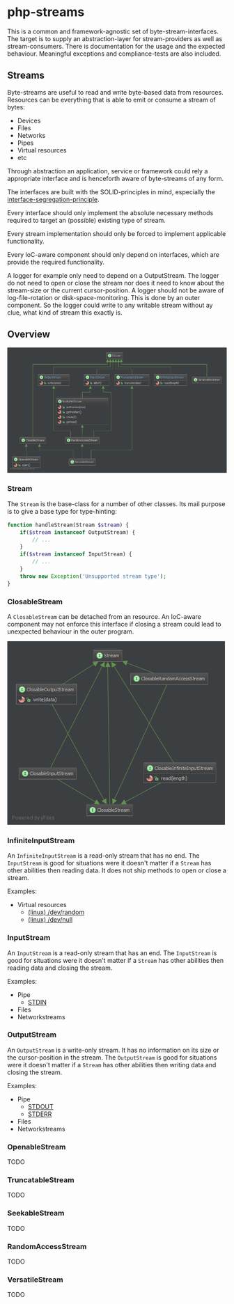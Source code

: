 php-streams
===========

This is a common and framework-agnostic set of byte-stream-interfaces. The target is to supply an abstraction-layer for stream-providers as well as stream-consumers. There is documentation for the usage and the expected behaviour. Meaningful exceptions and compliance-tests are also included.


Streams
-------

Byte-streams are useful to read and write byte-based data from resources. Resources can be everything that is able to emit or consume a stream of bytes:

- Devices
- Files
- Networks
- Pipes
- Virtual resources
- etc

Through abstraction an application, service or framework could rely a appropriate interface and is henceforth aware of byte-streams of any form.

The interfaces are built with the SOLID-principles in mind, especially the [interface-segregation-principle](http://en.wikipedia.org/wiki/Interface_segregation_principle).

Every interface should only implement the absolute necessary methods required to target an (possible) existing type of stream.

Every stream implementation should only be forced to implement applicable functionality.

Every IoC-aware component should only depend on interfaces, which are provide the required functionality.

A logger for example only need to depend on a OutputStream. The logger do not need to open or close the stream nor does it need to know about the stream-size or the current cursor-position. A logger should not be aware of log-file-rotation or disk-space-monitoring. This is done by an outer component. So the logger could write to any writable stream without ay clue, what kind of stream this exactly is.


Overview
--------

![Inheritance](assets/diagram.png)


### Stream

The `Stream` is the base-class for a number of other classes. Its mail purpose is to give a base type for type-hinting:

```PHP
function handleStream(Stream $stream) {
	if($stream instanceof OutputStream) {
		// ...
	}
	if($stream instanceof InputStream) {
		// ...
	}
	throw new Exception('Unsupported stream type');
}
```

### ClosableStream

A `ClosableStream` can be detached from an resource. An IoC-aware component may not enforce this interface if closing a stream could lead to unexpected behaviour in the outer program.

![Inheritance](assets/diagram-closable.png)


### InfiniteInputStream

An `InfiniteInputStream` is a read-only stream that has no end. The `InputStream` is good for situations were it doesn't matter if a `Stream` has other abilities then reading data. It does not ship methods to open or close a stream.

Examples:

* Virtual resources
  * [(linux) /dev/random](http://en.wikipedia.org/wiki//dev/random)
  * [(linux) /dev/null](http://en.wikipedia.org/wiki//dev/null)


### InputStream

An `InputStream` is a read-only stream that has an end. The `InputStream` is good for situations were it doesn't matter if a `Stream` has other abilities then reading data and closing the stream.

Examples:

* Pipe
  * [STDIN](http://en.wikipedia.org/wiki/Standard_streams#Standard_input_.28stdin.29)
* Files
* Networkstreams


### OutputStream

An `OutputStream` is a write-only stream. It has no information on its size or the cursor-position in the stream. The `OutputStream` is good for situations were it doesn't matter if a `Stream` has other abilities then writing data and closing the stream.

Examples:

* Pipe
  * [STDOUT](http://en.wikipedia.org/wiki/Standard_streams#Standard_output_.28stdout.29)
  * [STDERR](http://en.wikipedia.org/wiki/Standard_streams#Standard_error_.28stderr.29)
* Files
* Networkstreams


### OpenableStream

TODO


### TruncatableStream

TODO


### SeekableStream

TODO


### RandomAccessStream

TODO


### VersatileStream

TODO
